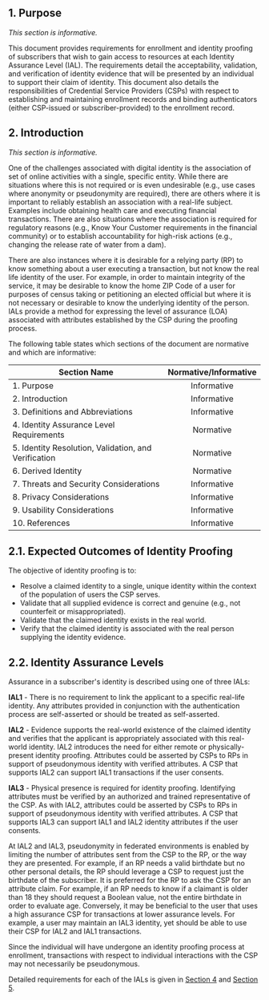 <a name="sec1"></a>

<div class="breaker"></div>

## 1. <a name="purpose"></a> Purpose

_This section is informative._

This document provides requirements for enrollment and identity proofing of subscribers that wish to gain access to resources at each Identity Assurance Level (IAL).  The requirements detail the acceptability, validation, and verification of identity evidence that will be presented by an individual to support their claim of identity. This document also details the responsibilities of Credential Service Providers (CSPs) with respect to establishing and maintaining enrollment records and binding authenticators (either CSP-issued or subscriber-provided) to the enrollment record. 

<a name="sec2"></a>

## 2. <a name="intro"></a> Introduction

_This section is informative._

One of the challenges associated with digital identity is the association of set of online activities with a single, specific entity. While there are situations where this is not required or is even undesirable (e.g., use cases where anonymity or pseudonymity are required), there are others where it is important to reliably establish an association with a real-life subject. Examples include obtaining health care and executing financial transactions. There are also situations where the association is required for regulatory reasons (e.g., Know Your Customer requirements in the financial community) or to establish accountability for high-risk actions (e.g., changing the release rate of water from a dam).

There are also instances where it is desirable for a relying party (RP) to know something about a user executing a transaction, but not know the real life identity of the user.  For example, in order to maintain integrity of the service, it may be desirable to know the home ZIP Code of a user for purposes of census taking or petitioning an elected official but where it is not necessary or desirable to know the underlying identity of the person. IALs provide a method for expressing the level of assurance (LOA) associated with attributes established by the CSP during the proofing process.

The following table states which sections of the document are normative and which are informative:

|Section Name|Normative/Informative|
|----|:--:|
|1. Purpose|Informative|
|2. Introduction|Informative|
|3. Definitions and Abbreviations|Informative|
|4. Identity Assurance Level Requirements|Normative|
|5. Identity Resolution, Validation, and Verification|Normative|
|6. Derived Identity|Normative|
|7. Threats and Security Considerations|Informative|
|8. Privacy Considerations|Informative|
|9. Usability Considerations|Informative|
|10. References|Informative|

## 2.1. Expected Outcomes of Identity Proofing

The objective of identity proofing is to:  

* Resolve a claimed identity to a single, unique identity within the context of the population of users the CSP serves.
* Validate that all supplied evidence is correct and genuine (e.g., not counterfeit or misappropriated).
* Validate that the claimed identity exists in the real world.
* Verify that the claimed identity is associated with the real person supplying the identity evidence.

## 2.2. Identity Assurance Levels

Assurance in a subscriber's identity is described using one of three IALs: 

**IAL1** - There is no requirement to link the applicant to a specific real-life identity. Any attributes provided in conjunction with the authentication process are self-asserted or should be treated as self-asserted.

**IAL2** - Evidence supports the real-world existence of the claimed identity and verifies that the applicant is appropriately associated with this real-world identity. IAL2 introduces the need for either remote or physically-present identity proofing. Attributes could be asserted by CSPs to RPs in support of pseudonymous identity with verified attributes. A CSP that supports IAL2 can support IAL1 transactions if the user consents.

**IAL3** - Physical presence is required for identity proofing. Identifying attributes must be verified by an authorized and trained representative of the CSP. As with IAL2, attributes could be asserted by CSPs to RPs in support of pseudonymous identity with verified attributes.  A CSP that supports IAL3 can support IAL1 and IAL2 identity attributes if the user consents.

At IAL2 and IAL3, pseudonymity in federated environments is enabled by limiting the number of attributes sent from the CSP to the RP, or the way they are presented. For example, if an RP needs a valid birthdate but no other personal details, the RP should leverage a CSP to request just the birthdate of the subscriber. It is preferred for the RP to ask the CSP for an attribute claim. For example, if an RP needs to know if a claimant is older than 18 they should request a Boolean value, not the entire birthdate in order to evaluate age. Conversely, it may be beneficial to the user that uses a high assurance CSP for transactions at lower assurance levels.  For example, a user may maintain an IAL3 identity, yet should be able to use their CSP for IAL2 and IAL1 transactions.

Since the individual will have undergone an identity proofing process at enrollment, transactions with respect to individual interactions with the CSP may not necessarily be pseudonymous.

Detailed requirements for each of the IALs is given in [Section 4](#ial-section) and [Section 5](#ipv-section).
